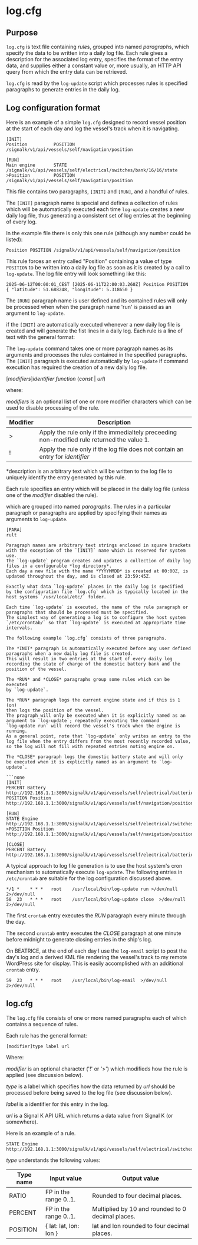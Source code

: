 # log.cfg

## Purpose

`log.cfg` is text file containing *rule*s, grouped into named
*paragraph*s, which specify the data to be written into a daily log
file.
Each rule gives a description for the associated log entry, specifies
the format of the entry data, and supplies either a constant value or,
more usually, an HTTP API query from which the entry data can be
retrieved.

`log.cfg` is read by the `log-update` script which processes rules is
specified paragraphs to generate entries in the daily log.

## Log configuration format

Here is an example of a simple `log.cfg` designed to record vessel
position at the start of each day and log the vessel's track when it is
navigating.

```none
[INIT]
Position          POSITION        /signalk/v1/api/vessels/self/navigation/position

[RUN]
Main engine       STATE           /signalk/v1/api/vessels/self/electrical/switches/bank/16/16/state
>Position         POSITION        /signalk/v1/api/vessels/self/navigation/position
```

This file contains two paragraphs, `[INIT]` and `[RUN]`, and a handful
of rules.

The `[INIT]` paragraph name is special and defines a collection of
rules which will be automatically executed each time `log-update`
creates a new daily log file, thus generating a consistent set of log
entries at the beginning of every log.

In the example file there is only this one rule (although any number
could be listed):

```none
Position POSITION /signalk/v1/api/vessels/self/navigation/position
```

This rule forces an entry called "Position" containing a value of type
`POSITION` to be written into a daily log file as soon as it is created
by a call to `log-update`.
The log file entry will look something like this:

```
2025-06-12T00:00:01_CEST [2025-06-11T22:00:03.260Z] Position POSITION { "latitude": 51.688248, "longitude": 5.318650 }
```

The `[RUN]` paragraph name is user defined and its contained rules will
only be processed when when the paragraph name 'run' is passed as an
argument to `log-update`.





if the `[INIT]` are automatically executed whenever a new daily log file is
created and will generate the fist lines in a daily log. 
Each rule is a line of text with the general format:

The `log-update` command takes one or more paragraph names as its
arguments and processes the rules contained in the specified
paragraphs.
The `[INIT]` paragraph is executed automatically by `log-update` if
command execution has required the creation of a new daily log file.


\[*modifiers*\]*identifier* *function* (*const* | *url*)

where:

*modifiers* is an optional list of one or more modifier characters
which can be used to disable processing of the rule.

| Modifier | Description |
|---       |---          |
| >        | Apply the rule only if the immedialtely preceeding non-modified rule returned the value 1. |
| !        | Apply the rule only if the log file does not contain an entry for *identifier* |

*description is an arbitrary text which will be written to the log file
to uniquely identify the entry generated by this rule.

Each rule specifies an entry which will be placed in the daily log file
(unless one of the *modifier* disabled the rule).


which are
grouped into named *paragraphs*.
The rules in a particular paragraph or paragraphs are applied by
specifying their names as arguments to `log-update`.

```
[PARA]
rult

Paragraph names are arbitrary text strings enclosed in square brackets
with the exception of the `[INIT]` name which is reserved for system
use.
The `log-update` program creates and updates a collection of daily log
files in a configurable *log directory*.
Each day a new file with the name *YYYYMMDD* is created at 00:00Z, is
updated throughout the day, and is closed at 23:59:45Z.

Exactly what data `log-update` places in the daily log is specified
by the configuration file `log.cfg` which is typically located in the
host systems `/usr/local/etc/` folder.

Each time `log-update` is executed, the name of the rule paragraph or
paragraphs that should be processed must be specified.
The simplest way of generating a log is to configure the host system
`/etc/crontab/` so that `log-update` is executed at appropriate time
intervals.

The following example `log.cfg` consists of three paragraphs.

The *INIT* paragraph is automatically executed before any user defined
paragraphs when a new daily log file is created.
This will result in two entries at the start of every daily log
recording the state of charge of the domestic battery bank and the
position of the vessel.

The *RUN* and *CLOSE* paragraphs group some rules which can be executed
by `log-update`.

The *RUN* paragraph logs the current engine state and if this is 1 (on)
then logs the position of the vessel.
The pragraph will only be executed when it is explicitly named as an
argument to `log-update`; repeatedly executing the command
`log-update run` will record the vessel's track when the engine is
running.
As a general point, note that `log-update` only writes an entry to the
log file when the entry differs from the most recently recorded value,
so the log will not fill with repeated entries noting engine on.

The *CLOSE* paragraph logs the domestic battery state and will only
be executed when it is explicitly named as an argument to `log-update`.

```none
[INIT]
PERCENT Battery http://192.168.1.1:3000/signalk/v1/api/vessels/self/electrical/batteries/278/capacity/stateOfCharge
POSITION Position http://192.168.1.1:3000/signalk/v1/api/vessels/self/navigation/position

[RUN]
STATE Engine http://192.168.1.1:3000/signalk/v1/api/vessels/self/electrical/switches/bank/16/16/state
>POSITION Position http://192.168.1.1:3000/signalk/v1/api/vessels/self/navigation/position

[CLOSE]
PERCENT Battery http://192.168.1.1:3000/signalk/v1/api/vessels/self/electrical/batteries/278/capacity/stateOfCharge
```

A typical approach to log file generation is to use the host system's
cron mechanism to automatically execute `log-update`.
The following entries in `/etc/crontab` are suitable for the log
configuration discussed above.

```cron
*/1 *    * * *   root    /usr/local/bin/log-update run >/dev/null 2>/dev/null
58  23   * * *   root    /usr/local/bin/log-update close  >/dev/null 2>/dev/null
```

The first `crontab` entry executes the *RUN* paragraph every minute
through the day.

The second `crontab` entry executes the *CLOSE* paragraph at one minute
before midnight to generate closing entries in the ship's log.

On BEATRICE, at the end of each day I use the `log-email` script to post
the day's log and a derived KML file rendering the vessel's track to my
remote WordPress site for display.
This is easily accomplished with an additional `crontab` entry.

```cron
59  23   * * *   root    /usr/local/bin/log-email  >/dev/null 2>/dev/null
```

## log.cfg

The `log.cfg` file consists of one or more named paragraphs each of
which contains a sequence of rules.

Each rule has the general format:

```none
[modifier]type label url
```

Where:

*modifier* is an optional character ('!' or '>') which modifieds how
the rule is applied (see discussion below).

*type* is a label which specifies how the data returned by *url* should
be processed before being saved to the log file (see discussion below).

*label* is a identifier for this entry in the log.

*url* is a Signal K API URL which returns a data value from Signal K
(or somewhere).

Here is an example of a rule.

```none
STATE Engine http://192.168.1.1:3000/signalk/v1/api/vessels/self/electrical/switches/bank/16/16/state
```

*type* understands the following values:

| Type name | Input value | Output value |
|---        |---          |---           |
| RATIO     | FP in the range 0..1. | Rounded to four decimal places. |
| PERCENT   | FP in the range 0..1. | Multiplied by 10 and rounded to 0 decimal places. |
| POSITION  | { lat: lat, lon: lon } | lat and lon rounded to four decimal places. |

